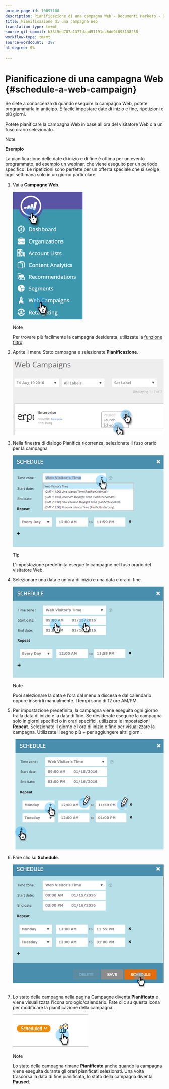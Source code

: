 ```yaml
---
unique-page-id: 10097100
description: Pianificazione di una campagna Web - Documenti Marketo - Documentazione del prodotto
title: Pianificazione di una campagna Web
translation-type: tm+mt
source-git-commit: b33f5ed707a1377daad51191cc6dd9f093138258
workflow-type: tm+mt
source-wordcount: '297'
ht-degree: 0%

---
```



# Pianificazione di una campagna Web {#schedule-a-web-campaign}

Se siete a conoscenza di quando eseguire la campagna Web, potete programmarla in anticipo. È facile impostare date di inizio e fine, ripetizioni e più giorni.

Potete pianificare la campagna Web in base all&#39;ora del visitatore Web o a un fuso orario selezionato.

>[!NOTE]
>
>**Esempio**
>
>La pianificazione delle date di inizio e di fine è ottima per un evento programmato, ad esempio un webinar, che viene eseguito per un periodo specifico. Le ripetizioni sono perfette per un&#39;offerta speciale che si svolge ogni settimana solo in un giorno particolare.

1. Vai a **Campagne Web**.

   ![](assets/image2016-8-18-16-3a38-3a47.png)

   >[!NOTE]
   >
   >Per trovare più facilmente la campagna desiderata, utilizzate la [funzione filtro](/help/marketo/product-docs/web-personalization/working-with-web-campaigns/filter-web-campaigns.md).

1. Aprite il menu Stato campagna e selezionate **Pianificazione**.

   ![](assets/image2016-8-18-16-3a41-3a45.png)

1. Nella finestra di dialogo Pianifica ricorrenza, selezionate il fuso orario per la campagna

   ![](assets/image2016-1-14-8-3a14-3a20.png)

   >[!TIP]
   >
   >L&#39;impostazione predefinita esegue le campagne nel fuso orario del visitatore Web.

1. Selezionare una data e un&#39;ora di inizio e una data e ora di fine.

   ![](assets/image2016-1-14-8-3a16-3a12.png)

   >[!NOTE]
   >
   >Puoi selezionare la data e l’ora dal menu a discesa e dal calendario oppure inserirli manualmente. I tempi sono di 12 ore AM/PM.

1. Per impostazione predefinita, la campagna viene eseguita ogni giorno tra la data di inizio e la data di fine. Se desiderate eseguire la campagna solo in giorni specifici o in orari specifici, utilizzate le impostazioni **Repeat**. Selezionate il giorno e l’ora di inizio e fine per visualizzare la campagna. Utilizzate il segno più + per aggiungere altri giorni.

   ![](assets/image2016-1-14-8-3a19-3a37.png)

1. Fare clic su **Schedule**.

   ![](assets/image2016-1-14-8-3a27-3a55.png)

1. Lo stato della campagna nella pagina Campagne diventa **Pianificato** e viene visualizzata l&#39;icona orologio/calendario. Fate clic su questa icona per modificare la pianificazione della campagna.

   ![](assets/image2016-1-14-8-3a27-3a32.png)

   >[!NOTE]
   >
   >Lo stato della campagna rimane **Pianificato** anche quando la campagna viene eseguita durante gli orari pianificati selezionati. Una volta trascorsa la data di fine pianificata, lo stato della campagna diventa **Paused**.
